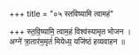 +++
title = "०५ स्तविष्यामि त्वामहं"

+++
स्त॒वि॒ष्यामि॒ त्वाम॒हं विश्व॑स्यामृत भोजन ।  
अग्ने॑ त्रा॒तार॑म॒मृतं॑ मियेध्य॒ यजि॑ष्ठं हव्यवाहन ॥